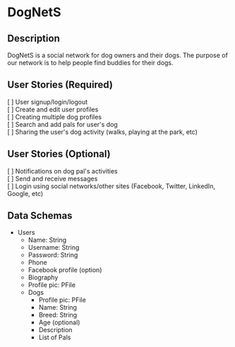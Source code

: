 # DogNetS
## Description
DogNetS is a social network for dog owners and their dogs. The purpose of our network is to help people find buddies for their dogs. 

## User Stories (Required) 
[ ] User signup/login/logout  
[ ] Create and edit user profiles  
[ ] Creating multiple dog profiles  
[ ] Search and add pals for user's dog  
[ ] Sharing the user's dog activity (walks, playing at the park, etc)  

## User Stories (Optional) 
[ ] Notifications on dog pal's activities  
[ ] Send and receive messages  
[ ] Login using social networks/other sites (Facebook, Twitter, LinkedIn, Google, etc)	

## Data Schemas
- Users 
  - Name: String
  - Username: String
  - Password: String
  - Phone
  - Facebook profile (option)
  - Biography
  - Profile pic: PFile 
  - Dogs 
    - Profile pic: PFile
    - Name: String
    - Breed: String
    - Age (optional)
    - Description
    - List of Pals
